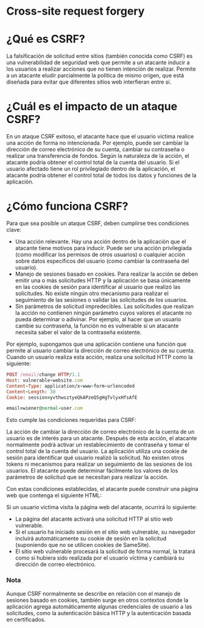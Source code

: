 # Cross-site request forgery

# ¿Qué es CSRF?
La falsificación de solicitud entre sitios (también conocida como CSRF) es una vulnerabilidad de seguridad web que permite a un atacante inducir a los usuarios a realizar acciones que no tienen intención de realizar. Permite a un atacante eludir parcialmente la política de mismo origen, que está diseñada para evitar que diferentes sitios web interfieran entre sí.

# ¿Cuál es el impacto de un ataque CSRF?
En un ataque CSRF exitoso, el atacante hace que el usuario víctima realice una acción de forma no intencionada. Por ejemplo, puede ser cambiar la dirección de correo electrónico de su cuenta, cambiar su contraseña o realizar una transferencia de fondos. Según la naturaleza de la acción, el atacante podría obtener el control total de la cuenta del usuario. Si el usuario afectado tiene un rol privilegiado dentro de la aplicación, el atacante podría obtener el control total de todos los datos y funciones de la aplicación.

# ¿Cómo funciona CSRF?
Para que sea posible un ataque CSRF, deben cumplirse tres condiciones clave:

- Una acción relevante. 
Hay una acción dentro de la aplicación que el atacante tiene motivos para inducir. Puede ser una acción privilegiada (como modificar los permisos de otros usuarios) o cualquier acción sobre datos específicos del usuario (como cambiar la contraseña del usuario).
- Manejo de sesiones basado en cookies. 
Para realizar la acción se deben emitir una o más solicitudes HTTP y la aplicación se basa únicamente en las cookies de sesión para identificar al usuario que realizó las solicitudes. No existe ningún otro mecanismo para realizar el seguimiento de las sesiones o validar las solicitudes de los usuarios.
- Sin parámetros de solicitud impredecibles. 
Las solicitudes que realizan la acción no contienen ningún parámetro cuyos valores el atacante no pueda determinar o adivinar. Por ejemplo, al hacer que un usuario cambie su contraseña, la función no es vulnerable si un atacante necesita saber el valor de la contraseña existente.

Por ejemplo, supongamos que una aplicación contiene una función que permite al usuario cambiar la dirección de correo electrónico de su cuenta. Cuando un usuario realiza esta acción, realiza una solicitud HTTP como la siguiente:

```ruby
POST /email/change HTTP/1.1
Host: vulnerable-website.com
Content-Type: application/x-www-form-urlencoded
Content-Length: 30
Cookie: session=yvthwsztyeQkAPzeQ5gHgTvlyxHfsAfE

email=wiener@normal-user.com
```

Esto cumple las condiciones requeridas para CSRF:

La acción de cambiar la dirección de correo electrónico de la cuenta de un usuario es de interés para un atacante. Después de esta acción, el atacante normalmente podrá activar un restablecimiento de contraseña y tomar el control total de la cuenta del usuario.
La aplicación utiliza una cookie de sesión para identificar qué usuario realizó la solicitud. No existen otros tokens ni mecanismos para realizar un seguimiento de las sesiones de los usuarios.
El atacante puede determinar fácilmente los valores de los parámetros de solicitud que se necesitan para realizar la acción.

Con estas condiciones establecidas, el atacante puede construir una página web que contenga el siguiente HTML:

<html>
    <body>
        <form action="https://vulnerable-website.com/email/change" method="POST">
            <input type="hidden" name="email" value="pwned@evil-user.net" />
        </form>
        <script>
            document.forms[0].submit();
        </script>
    </body>
</html>

Si un usuario víctima visita la página web del atacante, ocurrirá lo siguiente:

- La página del atacante activará una solicitud HTTP al sitio web vulnerable.
- Si el usuario ha iniciado sesión en el sitio web vulnerable, su navegador incluirá automáticamente su cookie de sesión en la solicitud (suponiendo que no se utilicen cookies de SameSite).
- El sitio web vulnerable procesará la solicitud de forma normal, la tratará como si hubiera sido realizada por el usuario víctima y cambiará su dirección de correo electrónico.

### Nota
Aunque CSRF normalmente se describe en relación con el manejo de sesiones basado en cookies, también surge en otros contextos donde la aplicación agrega automáticamente algunas credenciales de usuario a las solicitudes, como la autenticación básica HTTP y la autenticación basada en certificados.